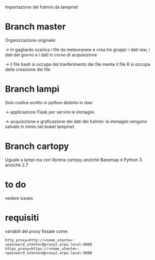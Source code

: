 Importazione dei fulmini da lampinet
# Branch master
Organizzazione originale:

-> in gagliardo scarica i file da meteoranew e crea tre gruppi: i dati raw, i dati del giorno e i dati in corso di acquisizione

-> il file bash si occupa del trasferimento dei file mente il file R si occupa della creazione dei file 

# Branch lampi
Solo codice scritto in python distinto in due:

-> applicazione Flask per servire le immagini

-> acquisizione e graficazione dei dati dei fulmini: le immagini vengono salvate in minio nel buket lampinet

# Branch cartopy
Uguale a lampi ma con libreria cartopy anzichè Basemap e Python 3. anzichè 2.7

# to do
vedere issues

# requisiti
variabili del proxy fissate come:
```
http_proxy=http://<nome_utente>:<password_utente>@proxy2.arpa.local:8080
https_proxy=https://<nome_utente>:<password_utente>@proxy2.arpa.local:8080
```
